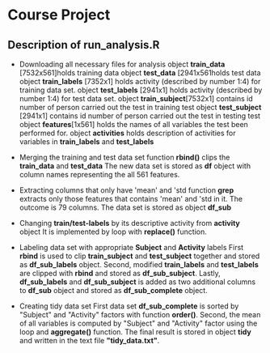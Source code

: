 Course Project
===================




Description of run_analysis.R
-------------
- Downloading all necessary files for analysis
object **train_data** [7532x561]holds training data
object **test_data** [2941x561holds test data
object **train_labels** [7352x1] holds activity (described by number 1:4) for training data set.
object **test_labels** [2941x1] holds activity (described by number 1:4) for test data set.
object **train_subject**[7532x1] contains id number of person carried out the test in training test
object **test_subject** [2941x1]  contains id number of person carried out the test in testing test
object **features**[1x561] holds the names of all variables the test been performed for.
object **activities** holds description of activities for variables in **train_labels** and **test_labels**

- Merging the training and test data set
function **rbind()** clips the **train_data** and **test_data**
The new data set is stored as **df** object with column names representing the all 561 features.

- Extracting columns that only have 'mean' and 'std 
function **grep** extracts only those features that contains 'mean' and 'std in it. The outcome is 79 columns. The data set is stored as object 
**df_sub**
- Changing **train/test-labels** by its descriptive activity from **activity** object
It is implemented by loop with **replace()** function. 

- Labeling data set with appropriate **Subject** and **Activity** labels
 First **rbind** is used to clip **train_subject** and **test_subject** together and stored as **df_sub_labels** object. Second, modified **train_labels** and **test_labels** are clipped with **rbind** and stored as **df_sub_subject**. Lastly, **df_sub_labels** and **df_sub_subject** is added as two additional columns to **df_sub** object and stored as **df_sub_complete** object.
- Creating tidy data set
First data set **df_sub_complete** is sorted by "Subject" and "Activity" factors with function **order()**.
Second, the mean of all variables is computed by "Subject" and "Activity" factor using the loop and **aggregate()** function.
The final result is stored in object **tidy** and written in the text file **"tidy_data.txt"**.
